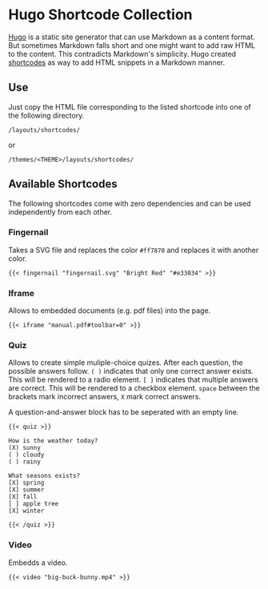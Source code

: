 # Hugo Shortcode Collection

[Hugo](https://gohugo.io) is a static site generator that can use Markdown as a content format. But sometimes Markdown falls short and one might want to add raw HTML to the content. This contradicts Markdown's simplicity. Hugo created [shortcodes](https://gohugo.io/content-management/shortcodes/) as way to add HTML snippets in a Markdown manner.

## Use

Just copy the HTML file corresponding to the listed shortcode into one of the following directory.

```
/layouts/shortcodes/
```

or

```
/themes/<THEME>/layouts/shortcodes/
```


## Available Shortcodes

The following shortcodes come with zero dependencies and can be used independently from each other.

### Fingernail

Takes a SVG file and replaces the color `#ff7870` and replaces it with another color.

```
{{< fingernail "fingernail.svg" "Bright Red" "#e33034" >}}
```

### Iframe

Allows to embedded documents (e.g. pdf files) into the page.

```
{{< iframe "manual.pdf#toolbar=0" >}}
```

### Quiz

Allows to create simple muliple-choice quizes. After each question, the possible answers follow. `( )` indicates that only one correct answer exists. This will be rendered to a radio element. `[ ]` indicates that multiple answers are correct. This will be rendered to a checkbox element. `space` between the brackets mark incorrect answers, `X` mark correct answers.

A question-and-answer block has to be seperated with an empty line.

```
{{< quiz >}}

How is the weather today?
(X) sunny
( ) cloudy
( ) rainy

What seasons exists?
[X] spring
[X] summer
[X] fall
[ ] apple tree
[X] winter

{{< /quiz >}}
```

### Video

Embedds a video.

```
{{< video "big-buck-bunny.mp4" >}}
```